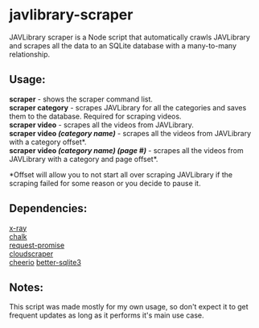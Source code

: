 # javlibrary-scraper
JAVLibrary scraper is a Node script that automatically crawls JAVLibrary and scrapes all the data to an SQLite database with a many-to-many relationship.<br>



## Usage:
**scraper** - shows the scraper command list.<br>
**scraper category** - scrapes JAVLibrary for all the categories and saves them to the database. Required for scraping videos.<br>
**scraper video** - scrapes all the videos from JAVLibrary.<br>
**scraper video *(category name)*** - scrapes all the videos from JAVLibrary with a category offset*.<br>
**scraper video *(category name) (page #)*** - scrapes all the videos from JAVLibrary with a category and page offset*.<br>

*Offset will allow you to not start all over scraping JAVLibrary if the scraping failed for some reason or you decide to pause it. 

## Dependencies:
[x-ray](https://www.npmjs.com/package/x-ray)<br>
[chalk](https://www.npmjs.com/package/chalk)<br>
[request-promise](https://www.npmjs.com/package/request-promise)<br>
[cloudscraper](https://www.npmjs.com/package/cloudscraper)<br>
[cheerio](https://www.npmjs.com/package/cheerio)
[better-sqlite3](https://www.npmjs.com/package/better-sqlite3)


## Notes:
This script was made mostly for my own usage, so don't expect it to get frequent updates as long as it performs it's main use case.
